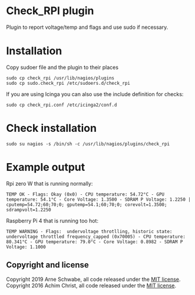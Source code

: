 # Check_RPI plugin

Plugin to report voltage/temp and flags and use sudo if necessary. 

# Installation

Copy sudoer file and the plugin to their places

    sudo cp check_rpi /usr/lib/nagios/plugins
    sudo cp sudo.check_rpi /etc/sudoers.d/check_rpi

If you are using Icinga you can also use the include
definition for checks:

    sudo cp check_rpi.conf /etc/icinga2/conf.d
    
# Check installation

    sudo su nagios -s /bin/sh -c /usr/lib/nagios/plugins/check_rpi
    
# Example output

Rpi zero W that is running normally:

    TEMP OK - Flags: Okay (0x0) - CPU temperature: 54.72°C - GPU temperature: 54.1°C - Core Voltage: 1.3500 - SDRAM P Voltage: 1.2250 | cputemp=54.72;60;70;0; gputemp=54.1;60;70;0; corevolt=1.3500; sdrampvolt=1.2250


Raspberry Pi 4 that is running too hot:

    TEMP WARNING - Flags:  undervoltage throtlling, historic state: undervoltage throttled frequency_capped (0x70005) - CPU temperature: 80.341°C - GPU temperature: 79.0°C - Core Voltage: 0.8982 - SDRAM P Voltage: 1.1000



## Copyright and license

Copyright 2019 Arne Schwabe, all code released under the [MIT license](LICENSE).
Copyright 2016 Achim Christ, all code released under the [MIT license](LICENSE).

